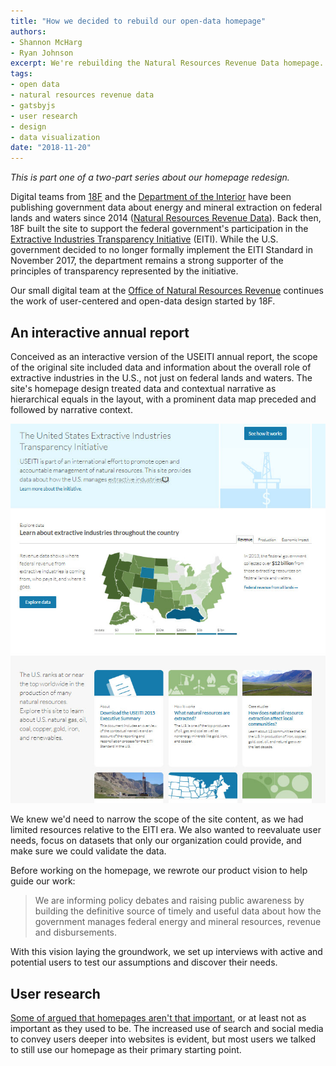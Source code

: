 ```yaml
---
title: "How we decided to rebuild our open-data homepage"
authors: 
- Shannon McHarg
- Ryan Johnson
excerpt: We're rebuilding the Natural Resources Revenue Data homepage. In this first post about the rebuild, we'll share how a revised product vision and user research led us to the redesign, along with our design priorities and prototyping.
tags:
- open data
- natural resources revenue data
- gatsbyjs
- user research
- design
- data visualization
date: "2018-11-20"
---
```


_This is part one of a two-part series about our homepage redesign._

Digital teams from [18F](https://18f.gsa.gov/) and the [Department of the Interior](https://www.doi.gov/) have been publishing government data about energy and mineral extraction on federal lands and waters since 2014 ([Natural Resources Revenue Data](https://revenuedata.doi.gov/ )). Back then, 18F built the site to support the federal government's participation in the [Extractive Industries Transparency Initiative](https://eiti.org/) (EITI). While the U.S. government decided to no longer formally implement the EITI Standard in November 2017, the department remains a strong supporter of the principles of transparency represented by the initiative.

Our small digital team at the [Office of Natural Resources Revenue](https://www.onrr.gov/) continues the work of user-centered and open-data design started by 18F.

## An interactive annual report

Conceived as an interactive version of the USEITI annual report, the scope of the original site included data and information about the overall role of extractive industries in the U.S., not just on federal lands and waters. The site's homepage design treated data and contextual narrative as hierarchical equals in the layout, with a prominent data map preceded and followed by narrative context.

![USEITI homepage in 2015, showing an introductory paragraph, a map of the country showing relative revenue by state, and a card-styled layout with contextual information](./useiti-homepage-2015.jpg)

We knew we'd need to narrow the scope of the site content, as we had limited resources relative to the EITI era. We also wanted to reevaluate user needs, focus on datasets that only our organization could provide, and make sure we could validate the data.

Before working on the homepage, we rewrote our product vision to help guide our work:

> We are informing policy debates and raising public awareness by building the definitive source of timely and useful data about how the government manages federal energy and mineral resources, revenue and disbursements.

With this vision laying the groundwork, we set up interviews with active and potential users to test our assumptions and discover their needs.

## User research

[Some of argued that homepages aren't that important](https://theblog.adobe.com/ux-mythbusting-is-the-homepage-really-the-most-important-part-of-your-website/), or at least not as important as they used to be. The increased use of search and social media to convey users deeper into websites is evident, but most users we talked to still use our homepage as their primary starting point.

<!-- Shannon, do you want to write our your process and outcomes here?-->